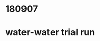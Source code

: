# 180907
# water-water trial run


































































































